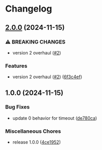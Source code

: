 # Changelog

## [2.0.0](https://github.com/dishbreak/go-alfred/compare/v1.0.0...v2.0.0) (2024-11-15)


### ⚠ BREAKING CHANGES

* version 2 overhaul ([#2](https://github.com/dishbreak/go-alfred/issues/2))

### Features

* version 2 overhaul ([#2](https://github.com/dishbreak/go-alfred/issues/2)) ([6f3c4ef](https://github.com/dishbreak/go-alfred/commit/6f3c4eff0ff28f902bf32932dd81ffeb9899e715))

## 1.0.0 (2024-11-15)


### Bug Fixes

* update 0 behavior for timeout ([de780ca](https://github.com/dishbreak/go-alfred/commit/de780ca143b2a07109440de7c115a8ebafdcc0ed))


### Miscellaneous Chores

* release 1.0.0 ([4ce1952](https://github.com/dishbreak/go-alfred/commit/4ce1952b9d8c24c861bec98d718409c8f0af380f))
